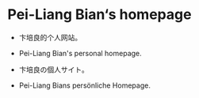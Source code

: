 # Pei-Liang Bian‘s homepage


- 卞培良的个人网站。

- Pei-Liang Bian's personal homepage.

- 卞培良の個人サイト。

- Pei-Liang Bians persönliche Homepage.
